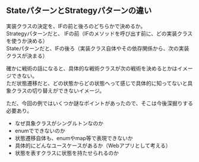 ## StateパターンとStrategyパターンの違い

実装クラスの決定を、IFの前と後ろのどちらかで決めるか。\
Strategyパターンだと、 IFの前（IFのメソッドを呼び出す前に、どの実装クラスを使うか決める）\
Stateパターンだと、IFの後ろ（実装クラス自体やその依存関係から、次の実装クラスが決まる）

確かに戦術の話になると、具体的な戦術クラスが次の戦術を決めるとかはイメージできない。\
ただ状態遷移だと、どの状態からどの状態へって感じで具体的に知ってないと具象クラスの切り替えができないイメージ。


ただ、今回の例ではいくつか謎なポイントがあったので、そこは今後深掘りする必要あり。

- なぜ具象クラスがシングルトンなのか
- enumでできないのか
- 状態遷移自体も、enumやmap等で表現できないか
- 具体的にどんなユースケースがあるか（Webアプリとして考える）
- 状態を表すクラスに状態を持たせられるのか